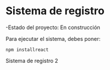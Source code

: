 <h1>Sistema de registro</h1>

-Estado del proyecto: En construcción

Para ejecutar el sistema, debes poner:

```npm installreact```

Sistema de registro 2
